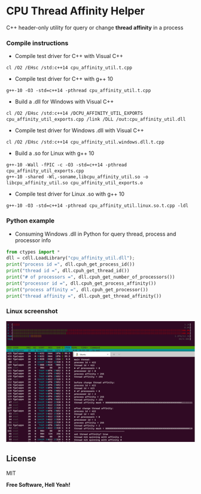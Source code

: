 # CPU Thread Affinity Helper

C++ header-only utility for query or change **thread affinity** in a process

### Compile instructions

- Compile test driver for C++ with Visual C++
```str
cl /O2 /EHsc /std:c++14 cpu_affinity_util.t.cpp
```

- Compile test driver for C++ with g++ 10
```str
g++-10 -O3 -std=c++14 -pthread cpu_affinity_util.t.cpp
```

- Build a .dll for Windows with Visual C++
```str
cl /O2 /EHsc /std:c++14 /DCPU_AFFINITY_UTIL_EXPORTS cpu_affinity_util_exports.cpp /link /DLL /out:cpu_affinity_util.dll
```

- Compile test driver for Windows .dll with Visual C++
```str
cl /O2 /EHsc /std:c++14 cpu_affinity_util.windows.dll.t.cpp
```

- Build a .so for Linux with g++ 10
```str
g++-10 -Wall -fPIC -c -O3 -std=c++14 -pthread cpu_affinity_util_exports.cpp 
g++-10 -shared -Wl,-soname,libcpu_affinity_util.so -o libcpu_affinity_util.so cpu_affinity_util_exports.o
```

- Compile test driver for Linux .so with g++ 10
```str
g++-10 -O3 -std=c++14 -pthread cpu_affinity_util.linux.so.t.cpp -ldl
```

### Python example 

- Consuming Windows .dll in Python for query thread, process and processor info

```python
from ctypes import *
dll = cdll.LoadLibrary("cpu_affinity_util.dll");
print("process id =", dll.cpuh_get_process_id())
print("thread id =", dll.cpuh_get_thread_id())
print("# of processors =", dll.cpuh_get_number_of_processors())
print("processor id =", dll.cpuh_get_process_affinity())
print("process affinity =", dll.cpuh_get_processor())
print("thread affinity =", dll.cpuh_get_thread_affinity())
```

### Linux screenshot

![CPU THREAD AFFINITY HELPER in action](/images/cpuh.png "CPU THREAD AFFINITY HELPER in action")

## License

MIT

**Free Software, Hell Yeah!**
